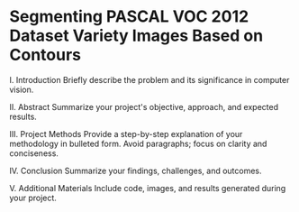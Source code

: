 # Segmenting PASCAL VOC 2012 Dataset Variety Images Based on Contours

I. Introduction
Briefly describe the problem and its significance in computer vision.

II. Abstract
Summarize your project's objective, approach, and expected results.

III. Project Methods
Provide a step-by-step explanation of your methodology in bulleted form.
Avoid paragraphs; focus on clarity and conciseness.

IV. Conclusion
Summarize your findings, challenges, and outcomes.

V. Additional Materials
Include code, images, and results generated during your project.
